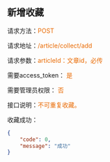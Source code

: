## 新增收藏

<p>请求方法：<span style="color:#e96900">POST</p>
<p>请求地址：<span style="color:#e96900">/article/collect/add</span></p>
<p>请求参数：<span style="color:#e96900">articleId：文章id，必传</span></p>
<p>需要access_token： <span style="color:#e96900">是</span></p>
<p>需要管理员权限： <span style="color:#e96900">否</span></p>
<p>接口说明：<span style="color:#e96900">不可重复收藏。</span></p>

收藏成功：
```json
{  
	"code": 0,  
	"message": "成功"
}
```
